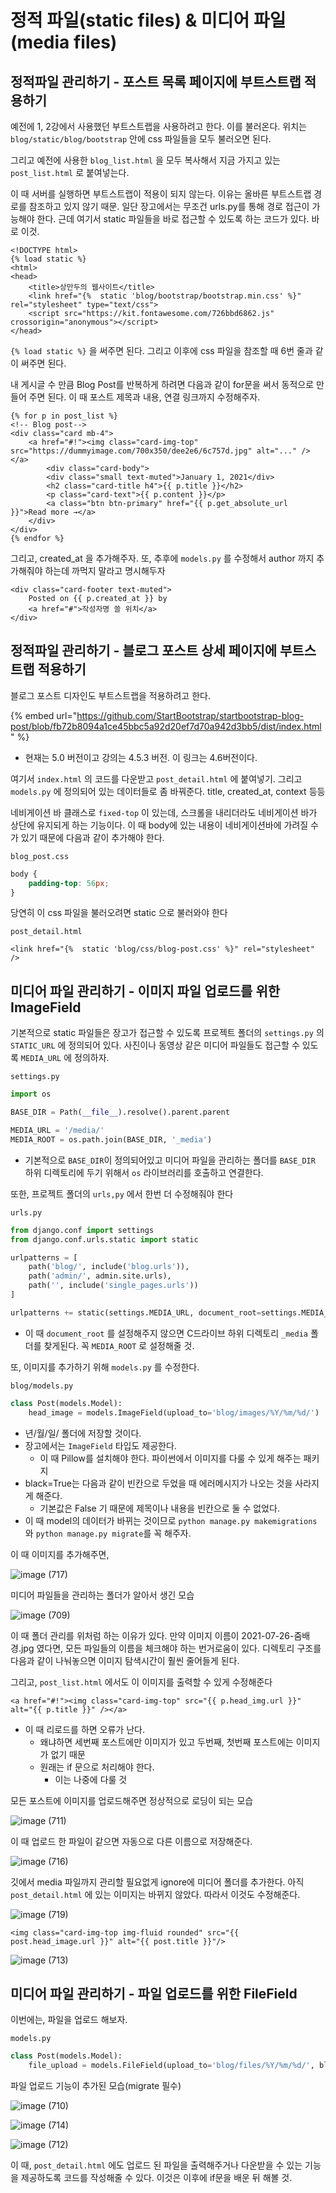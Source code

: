 # 정적 파일\(static files\) & 미디어 파일\(media files\)

## 정적파일 관리하기 - 포스트 목록 페이지에 부트스트랩 적용하기

예전에 1, 2강에서 사용했던 부트스트랩을 사용하려고 한다. 이를 불러온다. 위치는 `blog/static/blog/bootstrap` 안에 css 파일들을 모두 불러오면 된다.

그리고 예전에 사용한 `blog_list.html` 을 모두 복사해서 지금 가지고 있는 `post_list.html` 로 붙여넣는다.

이 때 서버를 실행하면 부트스트랩이 적용이 되지 않는다. 이유는 올바른 부트스트랩 경로를 참조하고 있지 않기 때문. 일단 장고에서는 무조건 urls.py를 통해 경로 접근이 가능해야 한다. 근데 여기서 static 파일들을 바로 접근할 수 있도록 하는 코드가 있다. 바로 이것.

```markup
<!DOCTYPE html>
{% load static %}
<html>
<head>
    <title>상만두의 웹사이트</title>
    <link href="{%  static 'blog/bootstrap/bootstrap.min.css' %}" rel="stylesheet" type="text/css">
    <script src="https://kit.fontawesome.com/726bbd6862.js" crossorigin="anonymous"></script>
</head>
```

`{% load static %}` 을 써주면 된다. 그리고 이후에 css 파일을 참조할 때 6번 줄과 같이 써주면 된다.



내 게시글 수 만큼 Blog Post를 반복하게 하려면 다음과 같이 for문을 써서 동적으로 만들어 주면 된다. 이 때 포스트 제목과 내용, 연결 링크까지 수정해주자.

```markup
{% for p in post_list %}
<!-- Blog post-->
<div class="card mb-4">
    <a href="#!"><img class="card-img-top" src="https://dummyimage.com/700x350/dee2e6/6c757d.jpg" alt="..." /></a>
        <div class="card-body">
        <div class="small text-muted">January 1, 2021</div>
        <h2 class="card-title h4">{{ p.title }}</h2>
        <p class="card-text">{{ p.content }}</p>
        <a class="btn btn-primary" href="{{ p.get_absolute_url }}">Read more →</a>
    </div>
</div>
{% endfor %}
```

그리고, created\_at 을 추가해주자. 또, 추후에 `models.py` 를 수정해서 author 까지 추가해줘야 하는데 까먹지 말라고 명시해두자

```markup
<div class="card-footer text-muted">
    Posted on {{ p.created_at }} by
    <a href="#">작성자명 쓸 위치</a>
</div>
```

## 정적파일 관리하기 - 블로그 포스트 상세 페이지에 부트스트랩 적용하기

블로그 포스트 디자인도 부트스트랩을 적용하려고 한다.

{% embed url="https://github.com/StartBootstrap/startbootstrap-blog-post/blob/fb72b8094a1ce45bbc5a92d20ef7d70a942d3bb5/dist/index.html" %}

* 현재는 5.0 버전이고 강의는 4.5.3 버전. 이 링크는 4.6버전이다.

여기서 `index.html` 의 코드를 다운받고 `post_detail.html` 에 붙여넣기. 그리고 `models.py` 에 정의되어 있는 데이터들로 좀 바꿔준다. title, created\_at, context 등등



네비게이션 바 클래스로 `fixed-top` 이 있는데, 스크롤을 내리더라도 네비게이션 바가 상단에 유지되게 하는 기능이다. 이 때 body에 있는 내용이 네비게이션바에 가려질 수가 있기 때문에 다음과 같이 추가해야 한다.

`blog_post.css`

```css
body {
    padding-top: 56px;
}
```

당연히 이 css 파일을 불러오려면 static 으로 불러와야 한다

`post_detail.html`

```markup
<link href="{%  static 'blog/css/blog-post.css' %}" rel="stylesheet" />
```



## 미디어 파일 관리하기 - 이미지 파일 업로드를 위한 ImageField

기본적으로 static 파일들은 장고가 접근할 수 있도록 프로젝트 폴더의 `settings.py` 의 `STATIC_URL` 에 정의되어 있다. 사진이나 동영상 같은 미디어 파일들도 접근할 수 있도록 `MEDIA_URL` 에 정의하자.

`settings.py`

```python
import os

BASE_DIR = Path(__file__).resolve().parent.parent

MEDIA_URL = '/media/'
MEDIA_ROOT = os.path.join(BASE_DIR, '_media')
```

* 기본적으로 `BASE_DIR`이 정의되어있고 미디어 파일을 관리하는 폴더를 `BASE_DIR` 하위 디렉토리에 두기 위해서 `os` 라이브러리를 호출하고 연결한다.

또한, 프로젝트 폴더의 `urls,py` 에서 한번 더 수정해줘야 한다

`urls.py`

```python
from django.conf import settings
from django.conf.urls.static import static

urlpatterns = [
    path('blog/', include('blog.urls')),
    path('admin/', admin.site.urls),
    path('', include('single_pages.urls'))
]

urlpatterns += static(settings.MEDIA_URL, document_root=settings.MEDIA_ROOT)
```

* 이 때 `document_root` 를 설정해주지 않으면 C드라이브 하위 디렉토리 `_media` 폴더를 찾게된다. 꼭 `MEDIA_ROOT` 로 설정해줄 것. 

또, 이미지를 추가하기 위해 `models.py` 를 수정한다.

`blog/models.py`

```python
class Post(models.Model):
    head_image = models.ImageField(upload_to='blog/images/%Y/%m/%d/')
```

* 년/월/일/ 폴더에 저장할 것이다.
* 장고에서는 `ImageField` 타입도 제공한다.
  * 이 때 Pillow를 설치해야 한다. 파이썬에서 이미지를 다룰 수 있게 해주는 패키지
* black=True는 다음과 같이 빈칸으로 두었을 때 에러메시지가 나오는 것을 사라지게 해준다.
  * 기본값은 False 기 때문에 제목이나 내용을 빈칸으로 둘 수 없었다.
* 이 때 model의 데이터가 바뀌는 것이므로 `python manage.py makemigrations` 와 `python manage.py migrate`를 꼭 해주자.

이 때 이미지를 추가해주면,

![image (717)](https://user-images.githubusercontent.com/45033215/128024069-ce156dbb-ffdd-4da7-b385-62073428734d.png)

미디어 파일들을 관리하는 폴더가 알아서 생긴 모습

![image (709)](https://user-images.githubusercontent.com/45033215/128024080-cc6a8cc0-ca62-4d4c-8bd2-e1c5937fc09f.png)

이 때 폴더 관리를 위처럼 하는 이유가 있다. 만약 이미지 이름이 2021-07-26-줌배경.jpg 였다면, 모든 파일들의 이름을 체크해야 하는 번거로움이 있다. 디렉토리 구조를 다음과 같이 나눠놓으면 이미지 탐색시간이 훨씬 줄어들게 된다.



그리고, `post_list.html` 에서도 이 이미지를 출력할 수 있게 수정해준다

```markup
<a href="#!"><img class="card-img-top" src="{{ p.head_img.url }}" alt="{{ p.title }}" /></a>
```

* 이 때 리로드를 하면 오류가 난다.
  * 왜냐하면 세번째 포스트에만 이미지가 있고 두번째, 첫번째 포스트에는 이미지가 없기 때문
  * 원래는 if 문으로 처리해야 한다.
    * 이는 나중에 다룰 것

모든 포스트에 이미지를 업로드해주면 정상적으로 로딩이 되는 모습

![image (711)](https://user-images.githubusercontent.com/45033215/128024101-a209656b-7283-4566-b4ce-73fe88bdf355.png)

이 때 업로드 한 파일이 같으면 자동으로 다른 이름으로 저장해준다.

![image (716)](https://user-images.githubusercontent.com/45033215/128024111-42457737-54ff-4439-a44b-219ecaae9578.png)

깃에서 media 파일까지 관리할 필요없게 ignore에 미디어 폴더를 추가한다. 아직 `post_detail.html` 에 있는 이미지는 바뀌지 않았다. 따라서 이것도 수정해준다.

![image (719)](https://user-images.githubusercontent.com/45033215/128024123-92b39652-5681-49b1-a9f8-90c6164f98d6.png)

```markup
<img class="card-img-top img-fluid rounded" src="{{ post.head_image.url }}" alt="{{ post.title }}"/>
```

![image (713)](https://user-images.githubusercontent.com/45033215/128024201-e638f2af-636b-4f46-86a3-78f4c4c6428d.png)



## 미디어 파일 관리하기 - 파일 업로드를 위한 FileField

이번에는, 파일을 업로드 해보자.

`models.py`

```python
class Post(models.Model):
    file_upload = models.FileField(upload_to='blog/files/%Y/%m/%d/', blank=True)
```

 파일 업로드 기능이 추가된 모습\(migrate 필수\)

![image (710)](https://user-images.githubusercontent.com/45033215/128024211-89c0f7ac-51ab-4534-b35b-609c65f84938.png)

![image (714)](https://user-images.githubusercontent.com/45033215/128024226-a4f4c995-f291-46b8-ae05-b8d036f5dc49.png)

![image (712)](https://user-images.githubusercontent.com/45033215/128024234-8cef183d-b520-41c4-adbb-d7a90c7ef90d.png)



이 때, `post_detail.html` 에도 업로드 된 파일을 출력해주거나 다운받을 수 있는 기능을 제공하도록 코드를 작성해줄 수 있다. 이것은 이후에 if문을 배운 뒤 해볼 것.






